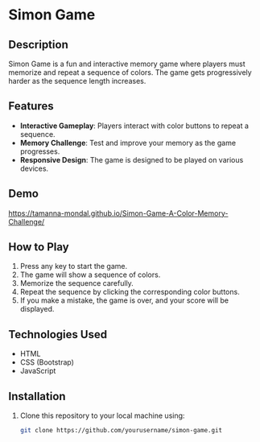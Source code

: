 # Simon Game

## Description
Simon Game is a fun and interactive memory game where players must memorize and repeat a sequence of colors. The game gets progressively harder as the sequence length increases. 

## Features
- **Interactive Gameplay**: Players interact with color buttons to repeat a sequence.
- **Memory Challenge**: Test and improve your memory as the game progresses.
- **Responsive Design**: The game is designed to be played on various devices.

## Demo
https://tamanna-mondal.github.io/Simon-Game-A-Color-Memory-Challenge/ 

## How to Play
1. Press any key to start the game.
2. The game will show a sequence of colors.
3. Memorize the sequence carefully.
4. Repeat the sequence by clicking the corresponding color buttons.
5. If you make a mistake, the game is over, and your score will be displayed.

## Technologies Used
- HTML
- CSS (Bootstrap)
- JavaScript

## Installation
1. Clone this repository to your local machine using:
   ```bash
   git clone https://github.com/yourusername/simon-game.git
